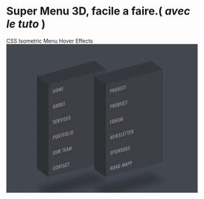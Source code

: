 # Super Menu 3D, facile a faire.( *avec le tuto* )

CSS Isometric Menu Hover Effects 
[![img_contact](./img/menu3D.PNG)]()
